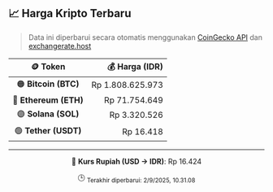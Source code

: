 

<!-- HARGA_KRIPTO -->
## 📈 Harga Kripto Terbaru

> Data ini diperbarui secara otomatis menggunakan [CoinGecko API](https://www.coingecko.com/) dan [exchangerate.host](https://exchangerate.host/)

<div align="center">

| 🪙 Token | 💰 Harga (IDR) |
|:------:|---------------:|
| 🟠 **Bitcoin (BTC)**   | Rp 1.808.625.973 |
| 🔵 **Ethereum (ETH)**  | Rp 71.754.649 |
| 🟣 **Solana (SOL)**    | Rp 3.320.526 |
| 🟢 **Tether (USDT)**   | Rp 16.418 |

---

💱 **Kurs Rupiah (USD → IDR)**: Rp 16.424

🕒 <sub>Terakhir diperbarui: 2/9/2025, 10.31.08</sub>

</div>
<!-- /HARGA_KRIPTO -->